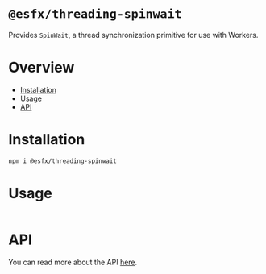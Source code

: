 # `@esfx/threading-spinwait`

Provides `SpinWait`, a thread synchronization primitive for use with Workers.

# Overview

* [Installation](#installation)
* [Usage](#usage)
* [API](#api)

# Installation

```sh
npm i @esfx/threading-spinwait
```

# Usage

```ts
```

# API

You can read more about the API [here](https://esfx.github.io/esfx/modules/struct_type.html).
